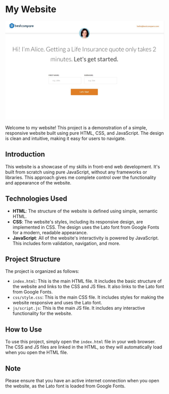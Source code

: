 # My Website

![Cover Image](formStep.jpg)

Welcome to my website! This project is a demonstration of a simple, responsive website built using pure HTML, CSS, and JavaScript. The design is clean and intuitive, making it easy for users to navigate.

## Introduction

This website is a showcase of my skills in front-end web development. It's built from scratch using pure JavaScript, without any frameworks or libraries. This approach gives me complete control over the functionality and appearance of the website.

## Technologies Used

- **HTML**: The structure of the website is defined using simple, semantic HTML.
- **CSS**: The website's styles, including its responsive design, are implemented in CSS. The design uses the Lato font from Google Fonts for a modern, readable appearance.
- **JavaScript**: All of the website's interactivity is powered by JavaScript. This includes form validation, navigation, and more.

## Project Structure

The project is organized as follows:

- `index.html`: This is the main HTML file. It includes the basic structure of the website and links to the CSS and JS files. It also links to the Lato font from Google Fonts.
- `css/style.css`: This is the main CSS file. It includes styles for making the website responsive and uses the Lato font.
- `js/script.js`: This is the main JS file. It includes any interactive functionality for the website.

## How to Use

To use this project, simply open the `index.html` file in your web browser. The CSS and JS files are linked in the HTML, so they will automatically load when you open the HTML file.

## Note

Please ensure that you have an active internet connection when you open the website, as the Lato font is loaded from Google Fonts.